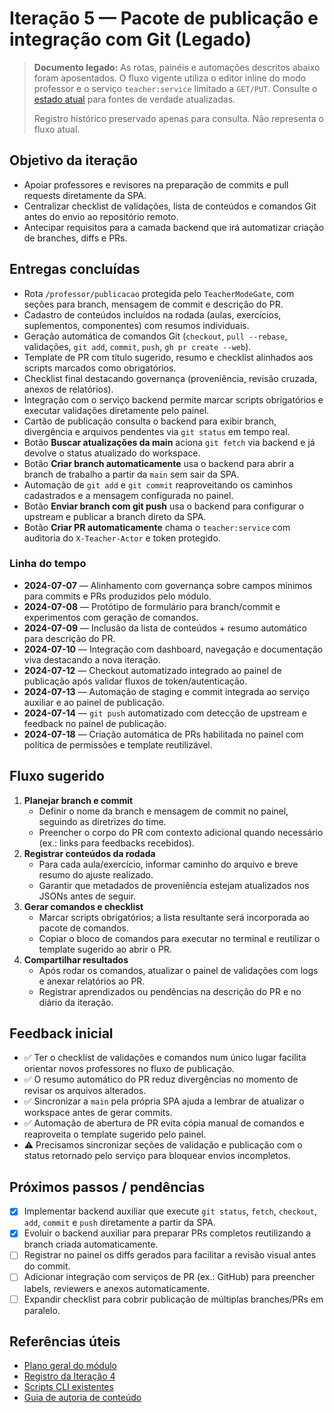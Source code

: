 # Iteração 5 — Pacote de publicação e integração com Git (Legado)

> **Documento legado:** As rotas, painéis e automações descritos abaixo foram aposentados. O fluxo vigente utiliza o editor inline do modo professor e o serviço `teacher:service` limitado a `GET/PUT`. Consulte o [estado atual](../status-overview.md#estado-atual) para fontes de verdade atualizadas.
>
> Registro histórico preservado apenas para consulta. Não representa o fluxo atual.

## Objetivo da iteração

- Apoiar professores e revisores na preparação de commits e pull requests diretamente da SPA.
- Centralizar checklist de validações, lista de conteúdos e comandos Git antes do envio ao repositório remoto.
- Antecipar requisitos para a camada backend que irá automatizar criação de branches, diffs e PRs.

## Entregas concluídas

- Rota `/professor/publicacao` protegida pelo `TeacherModeGate`, com seções para branch, mensagem de commit e descrição do PR.
- Cadastro de conteúdos incluídos na rodada (aulas, exercícios, suplementos, componentes) com resumos individuais.
- Geração automática de comandos Git (`checkout`, `pull --rebase`, validações, `git add`, `commit`, `push`, `gh pr create --web`).
- Template de PR com título sugerido, resumo e checklist alinhados aos scripts marcados como obrigatórios.
- Checklist final destacando governança (proveniência, revisão cruzada, anexos de relatórios).
- Integração com o serviço backend permite marcar scripts obrigatórios e executar validações diretamente pelo painel.
- Cartão de publicação consulta o backend para exibir branch, divergência e arquivos pendentes via `git status` em tempo real.
- Botão **Buscar atualizações da main** aciona `git fetch` via backend e já devolve o status atualizado do workspace.
- Botão **Criar branch automaticamente** usa o backend para abrir a branch de trabalho a partir da `main` sem sair da SPA.
- Automação de `git add` e `git commit` reaproveitando os caminhos cadastrados e a mensagem configurada no painel.
- Botão **Enviar branch com git push** usa o backend para configurar o upstream e publicar a branch direto da SPA.
- Botão **Criar PR automaticamente** chama o `teacher:service` com auditoria do `X-Teacher-Actor` e token protegido.

### Linha do tempo

- **2024-07-07** — Alinhamento com governança sobre campos mínimos para commits e PRs produzidos pelo módulo.
- **2024-07-08** — Protótipo de formulário para branch/commit e experimentos com geração de comandos.
- **2024-07-09** — Inclusão da lista de conteúdos + resumo automático para descrição do PR.
- **2024-07-10** — Integração com dashboard, navegação e documentação viva destacando a nova iteração.
- **2024-07-12** — Checkout automatizado integrado ao painel de publicação após validar fluxos de token/autenticação.
- **2024-07-13** — Automação de staging e commit integrada ao serviço auxiliar e ao painel de publicação.
- **2024-07-14** — `git push` automatizado com detecção de upstream e feedback no painel de publicação.
- **2024-07-18** — Criação automática de PRs habilitada no painel com política de permissões e template reutilizável.

## Fluxo sugerido

1. **Planejar branch e commit**
   - Definir o nome da branch e mensagem de commit no painel, seguindo as diretrizes do time.
   - Preencher o corpo do PR com contexto adicional quando necessário (ex.: links para feedbacks recebidos).
2. **Registrar conteúdos da rodada**
   - Para cada aula/exercício, informar caminho do arquivo e breve resumo do ajuste realizado.
   - Garantir que metadados de proveniência estejam atualizados nos JSONs antes de seguir.
3. **Gerar comandos e checklist**
   - Marcar scripts obrigatórios; a lista resultante será incorporada ao pacote de comandos.
   - Copiar o bloco de comandos para executar no terminal e reutilizar o template sugerido ao abrir o PR.
4. **Compartilhar resultados**
   - Após rodar os comandos, atualizar o painel de validações com logs e anexar relatórios ao PR.
   - Registrar aprendizados ou pendências na descrição do PR e no diário da iteração.

## Feedback inicial

- ✅ Ter o checklist de validações e comandos num único lugar facilita orientar novos professores no fluxo de publicação.
- ✅ O resumo automático do PR reduz divergências no momento de revisar os arquivos alterados.
- ✅ Sincronizar a `main` pela própria SPA ajuda a lembrar de atualizar o workspace antes de gerar commits.
- ✅ Automação de abertura de PR evita cópia manual de comandos e reaproveita o template sugerido pelo painel.
- ⚠️ Precisamos sincronizar seções de validação e publicação com o status retornado pelo serviço para bloquear envios incompletos.

## Próximos passos / pendências

- [x] Implementar backend auxiliar que execute `git status`, `fetch`, `checkout`, `add`, `commit` e `push` diretamente a partir da SPA.
- [x] Evoluir o backend auxiliar para preparar PRs completos reutilizando a branch criada automaticamente.
- [ ] Registrar no painel os diffs gerados para facilitar a revisão visual antes do commit.
- [ ] Adicionar integração com serviços de PR (ex.: GitHub) para preencher labels, reviewers e anexos automaticamente.
- [ ] Expandir checklist para cobrir publicação de múltiplas branches/PRs em paralelo.

## Referências úteis

- [Plano geral do módulo](./README.md)
- [Registro da Iteração 4](./iteration-04.md)
- [Scripts CLI existentes](../../scripts)
- [Guia de autoria de conteúdo](../CONTENT_AUTHORING_GUIDE.md)
